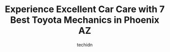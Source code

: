 ---
layout: ampstory
image: https://images.unsplash.com/photo-1630019210269-d0ebeee405f0?ixlib=rb-4.0.3&ixid=MnwxMjA3fDB8MHxwaG90by1wYWdlfHx8fGVufDB8fHx8&auto=format&fit=crop&w=640&h=853&q=80
author: techidn
featured: false
description: If youre in need of trustworthy and skilled Toyota Mechanic in Phoenix AZ, USA, youll be pleased to discover the 7 best Toyota Mechanic in town. Their expertise and commitment to customer 
title: Experience Excellent Car Care with 7 Best Toyota Mechanics in Phoenix AZ
cover:
   title: Experience Excellent Car Care with 7 Best Toyota Mechanics in Phoenix AZ
   subtitle: Rickpate
   background: https://images.unsplash.com/photo-1630019210269-d0ebeee405f0?ixlib=rb-4.0.3&ixid=MnwxMjA3fDB8MHxwaG90by1wYWdlfHx8fGVufDB8fHx8&auto=format&fit=crop&w=640&h=853&q=80

pages: 
 - layout: thirds
   top: <h1>#1 25th Street Automotive</h1>
   bottom: "<p>I continue to bring my car to 25th st automotive. They are always honest about what needs to be repaired first and offer reasonable prices. I have been bringing my car he</p>"
   background: https://www.knot35.com/toplist/wp-content/uploads/2023/06/best-toyota-mechanic-1-in-phoenix-az-1685833794.jpeg
   backgroundblur: true
 - layout: thirds
   top: <h1>#2 Camelback Toyota Service</h1>
   bottom: "<p>1550 E Camelback Rd, Phoenix, AZ 85014, United States</p>"
   background: https://www.knot35.com/toplist/wp-content/uploads/2023/06/best-toyota-mechanic-2-in-phoenix-az-1685833795.jpeg
   cta:
      link: https://www.knot35.com/toplist/experience-excellent-car-care-with-7-best-toyota-mechanics-in-phoenix-az/
      text: Experience Excellent Car Care with 7 Best Toyota Mechanics in Phoenix AZ
 - layout: thirds
   top: <h1>#3 Japanese Auto Pros</h1>
   bottom: "<p>2427 W Northern Ave, Phoenix, AZ 85021, United States</p>"
   background: https://www.knot35.com/toplist/wp-content/uploads/2023/06/best-toyota-mechanic-3-in-phoenix-az-1685833795.jpeg
   cta:
      link: https://www.knot35.com/toplist/experience-excellent-car-care-with-7-best-toyota-mechanics-in-phoenix-az/
      text: Experience Excellent Car Care with 7 Best Toyota Mechanics in Phoenix AZ
 - layout: thirds
   top: <h1>#4 Jakes Auto Repair</h1>
   bottom: "<p>2516 W Bethany Home Rd, Phoenix, AZ 85017, United States</p>"
   background: https://images.unsplash.com/photo-1552083974-186346191183?ixlib=rb-4.0.3&ixid=MnwxMjA3fDB8MHxwaG90by1wYWdlfHx8fGVufDB8fHx8&auto=format&fit=crop&w=640&h=853&q=80
   cta:
      link: https://www.knot35.com/toplist/experience-excellent-car-care-with-7-best-toyota-mechanics-in-phoenix-az/
      text: Experience Excellent Car Care with 7 Best Toyota Mechanics in Phoenix AZ
 - layout: thirds
   top: <h1>#5 Tonys Auto Service Center</h1>
   bottom: "<p>5602 E Thomas Rd, Phoenix, AZ 85018, United States</p>"
   background: https://images.unsplash.com/photo-1618556658017-fd9c732d1360?ixlib=rb-4.0.3&ixid=MnwxMjA3fDB8MHxwaG90by1wYWdlfHx8fGVufDB8fHx8&auto=format&fit=crop&w=640&h=853&q=80
   cta:
      link: https://www.knot35.com/toplist/experience-excellent-car-care-with-7-best-toyota-mechanics-in-phoenix-az/
      text: Experience Excellent Car Care with 7 Best Toyota Mechanics in Phoenix AZ
 - layout: thirds
   top: <h1>#6 ToyoMotors Auto Care</h1>
   bottom: "<p>2818 E Bell Rd, Phoenix, AZ 85032, United States</p>"
   background: https://images.unsplash.com/photo-1534312527009-56c7016453e6?ixlib=rb-4.0.3&ixid=MnwxMjA3fDB8MHxwaG90by1wYWdlfHx8fGVufDB8fHx8&auto=format&fit=crop&w=640&h=853&q=80
   cta:
      link: https://www.knot35.com/toplist/experience-excellent-car-care-with-7-best-toyota-mechanics-in-phoenix-az/
      text: Experience Excellent Car Care with 7 Best Toyota Mechanics in Phoenix AZ
 - layout: thirds
   top: <h1>#7 Yota Pros Llc</h1>
   bottom: "<p>Parking lot, 7144 S Priest Dr, Tempe, AZ 85283, United States</p>"
   background: https://images.unsplash.com/photo-1509114397022-ed747cca3f65?ixlib=rb-4.0.3&ixid=MnwxMjA3fDB8MHxwaG90by1wYWdlfHx8fGVufDB8fHx8&auto=format&fit=crop&w=640&h=853&q=80
   cta:
      link: https://www.knot35.com/toplist/experience-excellent-car-care-with-7-best-toyota-mechanics-in-phoenix-az/
      text: Experience Excellent Car Care with 7 Best Toyota Mechanics in Phoenix AZ
 - layout: thirds
   middle: Continue reading...
   background: https://images.unsplash.com/photo-1541356665065-22676f35dd40?ixlib=rb-4.0.3&ixid=MnwxMjA3fDB8MHxwaG90by1wYWdlfHx8fGVufDB8fHx8&auto=format&fit=crop&w=640&h=853&q=80
   cta:
      link: https://www.knot35.com/toplist/experience-excellent-car-care-with-7-best-toyota-mechanics-in-phoenix-az/
      text: Experience Excellent Car Care with 7 Best Toyota Mechanics in Phoenix AZ
      
---
